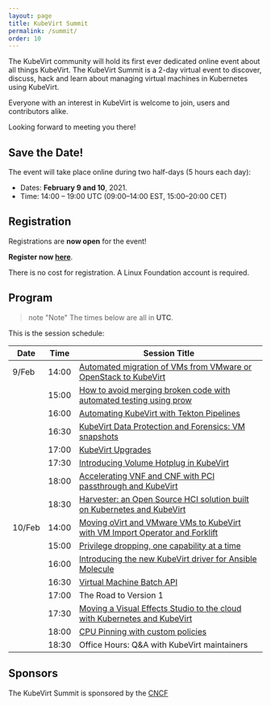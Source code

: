 ```yaml
---
layout: page
title: KubeVirt Summit
permalink: /summit/
order: 10
---
```


The KubeVirt community will hold its first ever dedicated online event about all
things KubeVirt. The KubeVirt Summit is a 2-day virtual event to discover,
discuss, hack and learn about managing virtual machines in Kubernetes using
KubeVirt.

Everyone with an interest in KubeVirt is welcome to join, users
and contributors alike.

Looking forward to meeting you there!

## Save the Date!

The event will take place online during two half-days (5 hours each day):

  - Dates: **February 9 and 10**, 2021.
  - Time: 14:00 – 19:00 UTC (09:00–14:00 EST, 15:00–20:00 CET)

## Registration

Registrations are **now open** for the event!

**Register now [here](https://community.cncf.io/e/mj79ss/)**.

There is no cost for registration. A Linux Foundation account is required.

## Program

> note "Note"
> The times below are all in **UTC**.

This is the session schedule:

| Date   | Time  | Session Title                                                                                                                                                                                         |
| ------ | ----- | -------------                                                                                                                                                                                         |
| 9/Feb  | 14:00 | [Automated migration of VMs from VMware or OpenStack to KubeVirt](https://github.com/kubevirt/community/blob/master/events/2021-kubevirt-summit/proposals/migrating-vms-to-kubevirt-with-coriolis.md) |
|        | 15:00 | [How to avoid merging broken code with automated testing using prow](https://github.com/kubevirt/community/blob/master/events/2021-kubevirt-summit/proposals/prow-jobs-automated-testing.md)          |
|        | 16:00 | [Automating KubeVirt with Tekton Pipelines](https://github.com/kubevirt/community/blob/master/events/2021-kubevirt-summit/proposals/automating-kubevirt-with-tekton-pipelines.md)                     |
|        | 16:30 | [KubeVirt Data Protection and Forensics: VM snapshots](https://github.com/kubevirt/community/blob/master/events/2021-kubevirt-summit/proposals/snapshot-dev.md)                                                     |
|        | 17:00 | [KubeVirt Upgrades](https://github.com/kubevirt/community/blob/master/events/2021-kubevirt-summit/proposals/kubevirt-updates.md)                                                                      |
|        | 17:30 | [Introducing Volume Hotplug in KubeVirt](https://github.com/kubevirt/community/blob/master/events/2021-kubevirt-summit/proposals/proposal-awels.md)                                                   |
|        | 18:00 | [Accelerating VNF and CNF with PCI passthrough and KubeVirt](https://github.com/kubevirt/community/blob/master/events/2021-kubevirt-summit/proposals/pci-passthrough.md)                              |
|        | 18:30 | [Harvester: an Open Source HCI solution built on Kubernetes and KubeVirt](https://github.com/kubevirt/community/blob/master/events/2021-kubevirt-summit/proposals/harvester.md)                       |
| 10/Feb | 14:00 | [Moving oVirt and VMware VMs to KubeVirt with VM Import Operator and Forklift](https://github.com/kubevirt/community/blob/master/events/2021-kubevirt-summit/proposals/kubevirt-vmio.md)              |
|        | 15:00 | [Privilege dropping, one capability at a time](https://github.com/kubevirt/community/blob/master/events/2021-kubevirt-summit/proposals/privilege-dropping.md)                                         |
|        | 16:00 | [Introducing the new KubeVirt driver for Ansible Molecule](https://github.com/kubevirt/community/blob/master/events/2021-kubevirt-summit/proposals/molecule-kubevirt.md)                              |
|        | 16:30 | [Virtual Machine Batch API](https://github.com/kubevirt/community/blob/master/events/2021-kubevirt-summit/proposals/vm-batch-api.md)                                                                  |
|        | 17:00 | The Road to Version 1                                                                                                                                                                                 |
|        | 17:30 | [Moving a Visual Effects Studio to the cloud with Kubernetes and KubeVirt](https://github.com/kubevirt/community/blob/master/events/2021-kubevirt-summit/proposals/user-story-vfx-production.md)      |
|        | 18:00 | [CPU Pinning with custom policies](https://github.com/kubevirt/community/blob/master/events/2021-kubevirt-summit/proposals/cpu-pinning.md)                                                            |
|        | 18:30 | Office Hours: Q&A with KubeVirt maintainers                                                                                                                                                           |

## Sponsors

The KubeVirt Summit is sponsored by the [CNCF](https://cncf.io/)
